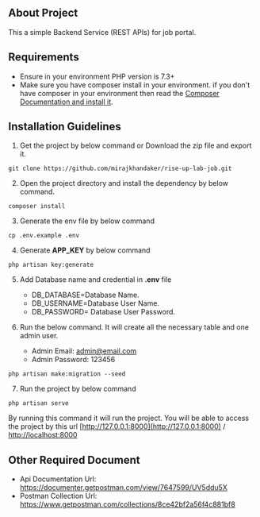 ## About Project
This a simple Backend Service (REST APIs) for job portal.

## Requirements
- Ensure in your environment PHP version is 7.3+
- Make sure you have composer install in your environment.
  if you don't have composer in your environment then read the [Composer Documentation and install it](https://getcomposer.org/doc/00-intro.md).

## Installation Guidelines 
1. Get the project by below command or Download the zip file and export it.
```
git clone https://github.com/mirajkhandaker/rise-up-lab-job.git
```
2. Open the project directory and install the dependency by below command.

```
composer install
```
3. Generate the env file by below command
```
cp .env.example .env
```
4. Generate **APP_KEY** by below command
```
php artisan key:generate
```
5. Add Database name and credential in **.env** file
   - DB_DATABASE=Database Name.
   - DB_USERNAME=Database User Name.
   - DB_PASSWORD= Database User Password.
    
6. Run the below command. It will create all the necessary table and one admin user.
   - Admin Email: admin@email.com
   - Admin Password: 123456
```
php artisan make:migration --seed
```
7. Run the project by below command
```
php artisan serve
```
By running this command it will run the project. You will be able to access the project by this url [http://127.0.0.1:8000](http://127.0.0.1:8000) / [http://localhost:8000](http://localhost:8000)

## Other Required Document
- Api Documentation Url: https://documenter.getpostman.com/view/7647599/UV5ddu5X
- Postman Collection Url: https://www.getpostman.com/collections/8ce42bf2a56f4c881bf8
